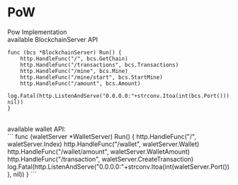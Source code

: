 # PoW
Pow Implementation <br/>
available BlockchainServer API<br>
````
func (bcs *BlockchainServer) Run() {
	http.HandleFunc("/", bcs.GetChain)
	http.HandleFunc("/transactions", bcs.Transactions)
	http.HandleFunc("/mine", bcs.Mine)
	http.HandleFunc("/mine/start", bcs.StartMine)
	http.HandleFunc("/amount", bcs.Amount)
	log.Fatal(http.ListenAndServe("0.0.0.0:"+strconv.Itoa(int(bcs.Port())), nil))
}
````
<br/>
available wallet API: <br/>
´´´
func (waletServer *WalletServer) Run() {
	http.HandleFunc("/", waletServer.Index)
	http.HandleFunc("/wallet", waletServer.Wallet)
	http.HandleFunc("/wallet/amount", waletServer.WalletAmount)
	http.HandleFunc("/transaction", waletServer.CreateTransaction)
	log.Fatal(http.ListenAndServe("0.0.0.0:"+strconv.Itoa(int(waletServer.Port())), nil))
}
´´´


